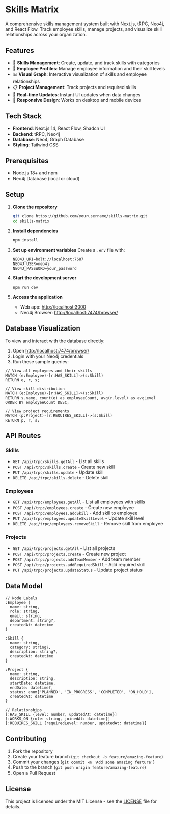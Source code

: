 # Skills Matrix

A comprehensive skills management system built with Next.js, tRPC, Neo4j, and React Flow. Track employee skills, manage projects, and visualize skill relationships across your organization.

## Features

- 🎯 **Skills Management**: Create, update, and track skills with categories
- 👥 **Employee Profiles**: Manage employee information and their skill levels
- 📊 **Visual Graph**: Interactive visualization of skills and employee relationships
- 📋 **Project Management**: Track projects and required skills
- 🔄 **Real-time Updates**: Instant UI updates when data changes
- 📱 **Responsive Design**: Works on desktop and mobile devices

## Tech Stack

- **Frontend**: Next.js 14, React Flow, Shadcn UI
- **Backend**: tRPC, Neo4j
- **Database**: Neo4j Graph Database
- **Styling**: Tailwind CSS

## Prerequisites

- Node.js 18+ and npm
- Neo4j Database (local or cloud)

## Setup

1. **Clone the repository**
   ```bash
   git clone https://github.com/yourusername/skills-matrix.git
   cd skills-matrix
   ```

2. **Install dependencies**
   ```bash
   npm install
   ```

3. **Set up environment variables**
   Create a `.env` file with:
   ```env
   NEO4J_URI=bolt://localhost:7687
   NEO4J_USER=neo4j
   NEO4J_PASSWORD=your_password
   ```

4. **Start the development server**
   ```bash
   npm run dev
   ```

5. **Access the application**
   - Web app: [http://localhost:3000](http://localhost:3000)
   - Neo4j Browser: [http://localhost:7474/browser/](http://localhost:7474/browser/)

## Database Visualization

To view and interact with the database directly:

1. Open [http://localhost:7474/browser/](http://localhost:7474/browser/)
2. Login with your Neo4j credentials
3. Run these sample queries:

```cypher
// View all employees and their skills
MATCH (e:Employee)-[r:HAS_SKILL]->(s:Skill)
RETURN e, r, s;

// View skill distribution
MATCH (e:Employee)-[r:HAS_SKILL]->(s:Skill)
RETURN s.name, count(e) as employeeCount, avg(r.level) as avgLevel
ORDER BY employeeCount DESC;

// View project requirements
MATCH (p:Project)-[r:REQUIRES_SKILL]->(s:Skill)
RETURN p, r, s;
```

## API Routes

### Skills
- `GET /api/trpc/skills.getAll` - List all skills
- `POST /api/trpc/skills.create` - Create new skill
- `PUT /api/trpc/skills.update` - Update skill
- `DELETE /api/trpc/skills.delete` - Delete skill

### Employees
- `GET /api/trpc/employees.getAll` - List all employees with skills
- `POST /api/trpc/employees.create` - Create new employee
- `POST /api/trpc/employees.addSkill` - Add skill to employee
- `PUT /api/trpc/employees.updateSkillLevel` - Update skill level
- `DELETE /api/trpc/employees.removeSkill` - Remove skill from employee

### Projects
- `GET /api/trpc/projects.getAll` - List all projects
- `POST /api/trpc/projects.create` - Create new project
- `POST /api/trpc/projects.addTeamMember` - Add team member
- `POST /api/trpc/projects.addRequiredSkill` - Add required skill
- `PUT /api/trpc/projects.updateStatus` - Update project status

## Data Model

```cypher
// Node Labels
:Employee {
  name: string,
  role: string,
  email: string,
  department: string?,
  createdAt: datetime
}

:Skill {
  name: string,
  category: string?,
  description: string?,
  createdAt: datetime
}

:Project {
  name: string,
  description: string,
  startDate: datetime,
  endDate: datetime?,
  status: enum['PLANNED', 'IN_PROGRESS', 'COMPLETED', 'ON_HOLD'],
  createdAt: datetime
}

// Relationships
[:HAS_SKILL {level: number, updatedAt: datetime}]
[:WORKS_ON {role: string, joinedAt: datetime}]
[:REQUIRES_SKILL {requiredLevel: number, updatedAt: datetime}]
```

## Contributing

1. Fork the repository
2. Create your feature branch (`git checkout -b feature/amazing-feature`)
3. Commit your changes (`git commit -m 'Add some amazing feature'`)
4. Push to the branch (`git push origin feature/amazing-feature`)
5. Open a Pull Request

## License

This project is licensed under the MIT License - see the [LICENSE](LICENSE) file for details.
